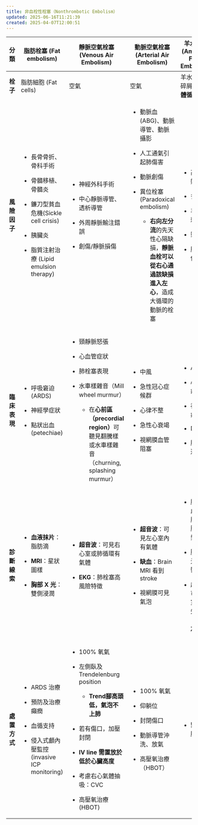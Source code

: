 ```yaml
---
title: 非血栓性栓塞（Nonthrombotic Embolism）
updated: 2025-06-16T11:21:39
created: 2025-04-07T12:00:51
---
```


<table>
<colgroup>
<col style="width: 3%"></col>
<col style="width: 23%"></col>
<col style="width: 30%"></col>
<col style="width: 24%"></col>
<col style="width: 18%"></col>
</colgroup>
<thead>
<tr class="header">
<th><strong>分類</strong></th>
<th><strong>脂肪栓塞 (Fat embolism)</strong></th>
<th><strong>靜脈空氣栓塞 (Venous Air Embolism)</strong></th>
<th><strong>動脈空氣栓塞 (Arterial Air Embolism)</strong></th>
<th><strong>羊水栓塞 (Amniotic Fluid Embolism)</strong></th>
</tr>
</thead>
<tbody>
<tr class="odd">
<td><strong>栓子</strong></td>
<td>脂肪細胞 (Fat cells)</td>
<td>空氣</td>
<td>空氣</td>
<td>羊水細胞與碎屑<strong>進入母體循環</strong></td>
</tr>
<tr class="even">
<td><strong>風險因子</strong></td>
<td><ul>
<li><p>長骨骨折、骨科手術</p></li>
<li><p>骨髓移植、骨髓炎</p></li>
<li><p>鐮刀型貧血危機(Sickle cell crisis)</p></li>
<li><p>胰臟炎</p></li>
<li><p>脂質注射治療 (Lipid emulsion therapy)</p></li>
</ul></td>
<td><ul>
<li><p>神經外科手術</p></li>
<li><p>中心靜脈導管、透析導管</p></li>
<li><p>外周靜脈輸注錯誤</p></li>
<li><p>創傷/靜脈損傷</p></li>
</ul></td>
<td><ul>
<li><p>動脈血 (ABG)、動脈導管、動脈攝影</p></li>
<li><p>人工通氣引起肺傷害</p></li>
<li><p>動脈創傷</p></li>
<li><p>異位栓塞 (Paradoxical embolism)</p>
<ul>
<li><p><strong>右向左分流</strong>的先天性心隔缺損，<strong>靜脈血栓可以從右心通過該缺損進入左心</strong>，造成大循環的動脈的栓塞</p></li>
</ul></li>
</ul></td>
<td><ul>
<li><p>高齡產婦</p></li>
<li><p>多產次</p></li>
<li><p>羊膜穿刺</p></li>
<li><p>墮胎</p></li>
<li><p>腹部鈍傷</p></li>
</ul></td>
</tr>
<tr class="odd">
<td><strong>臨床表現</strong></td>
<td><ul>
<li><p>呼吸窘迫 (ARDS)</p></li>
<li><p>神經學症狀</p></li>
<li><p>點狀出血 (petechiae)</p></li>
</ul></td>
<td><ul>
<li><p>頸靜脈怒張</p></li>
<li><p>心血管症狀</p></li>
<li><p>肺栓塞表現</p></li>
<li><p>水車樣雜音（Mill wheel murmur）</p>
<ul>
<li><p>在<strong>心前區（precordial region）</strong>可聽見翻騰樣或水車樣雜音（churning, splashing murmur）</p></li>
</ul></li>
</ul></td>
<td><ul>
<li><p>中風</p></li>
<li><p>急性冠心症候群</p></li>
<li><p>心律不整</p></li>
<li><p>急性心衰竭</p></li>
<li><p>視網膜血管阻塞</p></li>
</ul></td>
<td><ul>
<li><p>ARDS</p></li>
<li><p>心血管症狀</p></li>
<li><p>神經學症狀</p></li>
<li><p>DIC</p></li>
<li><p>胎兒窘迫</p></li>
</ul></td>
</tr>
<tr class="even">
<td><strong>診斷線索</strong></td>
<td><ul>
<li><p><strong>血液抹片</strong>：脂肪滴</p></li>
<li><p><strong>MRI</strong>：星狀圖樣</p></li>
<li><p><strong>胸部 X 光</strong>：雙側浸潤</p></li>
</ul></td>
<td><ul>
<li><p><strong>超音波</strong>：可見右心室或肺循環有氣體</p></li>
<li><p><strong>EKG</strong>：肺栓塞高風險特徵</p></li>
</ul></td>
<td><ul>
<li><p><strong>超音波</strong>：可見左心室內有氣體</p></li>
<li><p><strong>缺血</strong>：Brain MRI 看到 stroke</p></li>
<li><p>視網膜可見氣泡</p></li>
</ul></td>
<td><ul>
<li><p>肺動脈血可見胎兒細胞或毛髮</p></li>
<li><p>胸部 X 光：肺鬱血</p></li>
<li><p>超音波可見心室功能失調（<strong>右→左</strong>）</p></li>
</ul></td>
</tr>
<tr class="odd">
<td><strong>處置方式</strong></td>
<td><ul>
<li><p>ARDS 治療</p></li>
<li><p>預防及治療癲癇</p></li>
<li><p>血循支持</p></li>
<li><p>侵入式顱內壓監控(invasive ICP monitoring)</p></li>
</ul></td>
<td><ul>
<li><p>100% 氧氣</p></li>
<li><p>左側臥及 Trendelenburg position</p>
<ul>
<li><p><strong>Trend腳高頭低，氣泡不上肺</strong></p></li>
</ul></li>
<li><p>若有傷口，加壓封閉</p></li>
<li><p><strong>IV line 需置放於低於心臟高度</strong></p></li>
<li><p>考慮右心氣體抽吸：CVC</p></li>
<li><p>高壓氧治療 (HBOT)</p></li>
</ul></td>
<td><ul>
<li><p>100% 氧氣</p></li>
<li><p>仰躺位</p></li>
<li><p>封閉傷口</p></li>
<li><p>動脈導管沖洗、放氣</p></li>
<li><p>高壓氧治療（HBOT）</p></li>
</ul></td>
<td><ul>
<li><p>緊急剖腹產</p></li>
</ul></td>
</tr>
</tbody>
</table>

